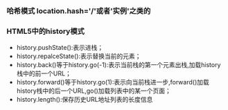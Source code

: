 ### 哈希模式 location.hash='/'或者'实例'之类的

### HTML5中的history模式
- history.pushState():表示进栈；
- history.repalceState():表示替换当前的元素；
- history.back()等于history.go(-1):表示当前栈的第一个元素出栈,加载history栈中的前一个URL；
- history.forward()等于history.go(1):表示向当前栈进一步,forward()加载history栈中的后一个URL,go()加载列表中的某一个页面；
- history.length():保存历史URL地址列表的长度信息